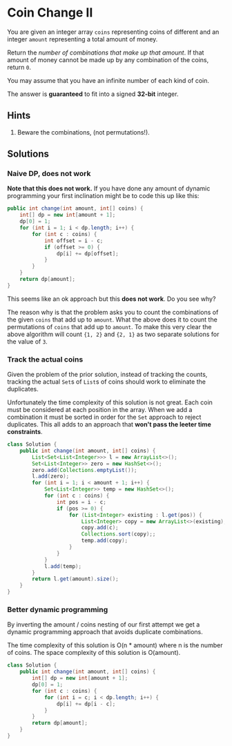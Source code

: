 # Coin Change II

You are given an integer array `coins` representing coins of different and an
integer `amount` representing a total amount of money.

Return the *number of combinations that make up that amount*. If that amount of
money cannot be made up by any combination of the coins, return `0`.

You may assume that you have an infinite number of each kind of coin.

The answer is **guaranteed** to fit into a signed **32-bit** integer.

## Hints

1. Beware the combinations, (not permutations!).

## Solutions

### Naive DP, does not work

**Note that this does not work.** If you have done any amount of dynamic
programming your first inclination might be to code this up like this:

```java
public int change(int amount, int[] coins) {
    int[] dp = new int[amount + 1];
    dp[0] = 1;
    for (int i = 1; i < dp.length; i++) {
        for (int c : coins) {
            int offset = i - c;
            if (offset >= 0) {
                dp[i] += dp[offset];
            }
        }
    }
    return dp[amount];
}
```

This seems like an ok approach but this **does not work**. Do you see why?

The reason why is that the problem asks you to count the combinations of the
given `coins` that add up to `amount`. What the above does it to count the
permutations of `coins` that add up to `amount`. To make this very clear the
above algorithm will count `{1, 2}` and `{2, 1}` as two separate solutions
for the value of `3`.

### Track the actual coins

Given the problem of the prior solution, instead of tracking the counts,
tracking the actual `Set`s of `List`s of coins should work to eliminate the
duplicates.

Unfortunately the time complexity of this solution is not great. Each coin
must be considered at each position in the array. When we add a combination
it must be sorted in order for the `Set` approach to reject duplicates. This
all adds to an approach that **won't pass the leeter time constraints**.

```java
class Solution {
    public int change(int amount, int[] coins) {
        List<Set<List<Integer>>> l = new ArrayList<>();
        Set<List<Integer>> zero = new HashSet<>();
        zero.add(Collections.emptyList());
        l.add(zero);
        for (int i = 1; i < amount + 1; i++) {
            Set<List<Integer>> temp = new HashSet<>();
            for (int c : coins) {
                int pos = i - c;
                if (pos >= 0) {
                    for (List<Integer> existing : l.get(pos)) {
                        List<Integer> copy = new ArrayList<>(existing);
                        copy.add(c);
                        Collections.sort(copy);;
                        temp.add(copy);
                    }
                }
            }
            l.add(temp);
        }
        return l.get(amount).size();
    }
}
```

### Better dynamic programming

By inverting the amount / coins nesting of our first attempt we get a dynamic
programming approach that avoids duplicate combinations.

The time complexity of this solution is O(n * amount) where n is the number of
coins. The space complexity of this solution is O(amount).

```java
class Solution {
    public int change(int amount, int[] coins) {
        int[] dp = new int[amount + 1];
        dp[0] = 1;
        for (int c : coins) {
            for (int i = c; i < dp.length; i++) {
                dp[i] += dp[i - c];
            }
        }
        return dp[amount];
    }
}
```
